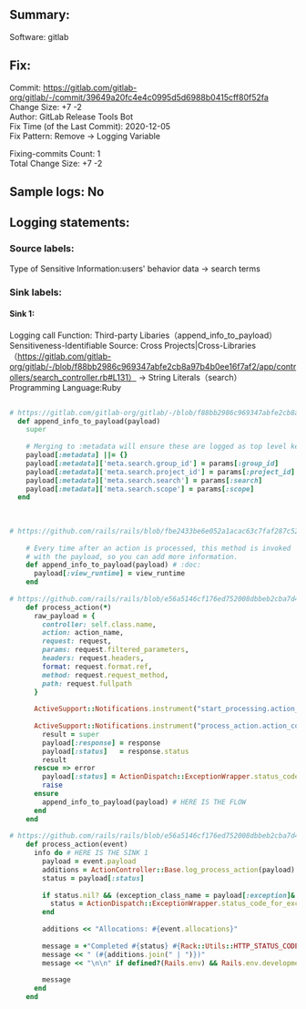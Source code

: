 ## Summary:  
Software: gitlab  
## Fix:  
Commit: https://gitlab.com/gitlab-org/gitlab/-/commit/39649a20fc4e4c0995d5d6988b0415cff80f52fa  
Change Size: +7 -2  
Author: GitLab Release Tools Bot  
Fix Time (of the Last Commit): 2020-12-05  
Fix Pattern: Remove -> Logging Variable  
  
Fixing-commits Count: 1  
Total Change Size: +7 -2  
## Sample logs: No  
## Logging statements:  
### Source labels:  
Type of Sensitive Information:users' behavior data -> search terms  
### Sink labels:  
#### Sink 1:  
Logging call Function:  Third-party Libaries（append_info_to_payload）  
Sensitiveness-Identifiable Source:  Cross Projects|Cross-Libraries（https://gitlab.com/gitlab-org/gitlab/-/blob/f88bb2986c969347abfe2cb8a97b4b0ee16f7af2/app/controllers/search_controller.rb#L131） -> String Literals（search）  
Programming Language:Ruby  
```Ruby  
  
# https://gitlab.com/gitlab-org/gitlab/-/blob/f88bb2986c969347abfe2cb8a97b4b0ee16f7af2/app/controllers/search_controller.rb#L124-133  
  def append_info_to_payload(payload)  
    super  
  
    # Merging to :metadata will ensure these are logged as top level keys  
    payload[:metadata] ||= {}  
    payload[:metadata]['meta.search.group_id'] = params[:group_id]  
    payload[:metadata]['meta.search.project_id'] = params[:project_id]  
    payload[:metadata]['meta.search.search'] = params[:search]  
    payload[:metadata]['meta.search.scope'] = params[:scope]  
  end  
  
  
  
# https://github.com/rails/rails/blob/fbe2433be6e052a1acac63c7faf287c52ed3c5ba/actionpack/lib/action_controller/metal/instrumentation.rb#L87-L91  
  
    # Every time after an action is processed, this method is invoked  
    # with the payload, so you can add more information.  
    def append_info_to_payload(payload) # :doc:  
      payload[:view_runtime] = view_runtime  
    end  
  
# https://github.com/rails/rails/blob/e56a5146cf176ed752008dbbeb2cba7d43d9b333/actionpack/lib/action_controller/metal/instrumentation.rb#L19-L44  
    def process_action(*)  
      raw_payload = {  
        controller: self.class.name,  
        action: action_name,  
        request: request,  
        params: request.filtered_parameters,  
        headers: request.headers,  
        format: request.format.ref,  
        method: request.request_method,  
        path: request.fullpath  
      }  
  
      ActiveSupport::Notifications.instrument("start_processing.action_controller", raw_payload)  
  
      ActiveSupport::Notifications.instrument("process_action.action_controller", raw_payload) do |payload|  
        result = super  
        payload[:response] = response  
        payload[:status]   = response.status  
        result  
      rescue => error  
        payload[:status] = ActionDispatch::ExceptionWrapper.status_code_for_exception(error.class.name)  
        raise  
      ensure  
        append_info_to_payload(payload) # HERE IS THE FLOW  
      end  
    end  
  
# https://github.com/rails/rails/blob/e56a5146cf176ed752008dbbeb2cba7d43d9b333/actionpack/lib/action_controller/log_subscriber.rb#L20-L38  
    def process_action(event)  
      info do # HERE IS THE SINK 1  
        payload = event.payload  
        additions = ActionController::Base.log_process_action(payload)  
        status = payload[:status]  
  
        if status.nil? && (exception_class_name = payload[:exception]&.first)  
          status = ActionDispatch::ExceptionWrapper.status_code_for_exception(exception_class_name)  
        end  
  
        additions << "Allocations: #{event.allocations}"  
  
        message = +"Completed #{status} #{Rack::Utils::HTTP_STATUS_CODES[status]} in #{event.duration.round}ms"  
        message << " (#{additions.join(" | ")})"  
        message << "\n\n" if defined?(Rails.env) && Rails.env.development?  
  
        message  
      end  
    end  
  
```  

